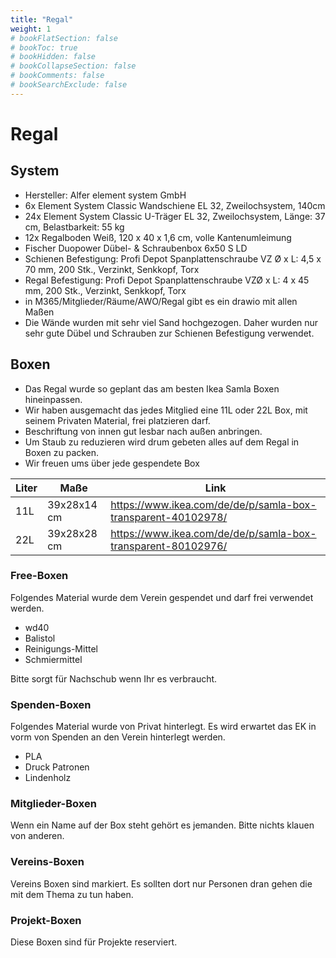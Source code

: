 ```yaml
---
title: "Regal"
weight: 1
# bookFlatSection: false
# bookToc: true
# bookHidden: false
# bookCollapseSection: false
# bookComments: false
# bookSearchExclude: false
---
```


# Regal

## System

- Hersteller: Alfer element system GmbH
- 6x Element System Classic Wandschiene EL 32, Zweilochsystem, 140cm
- 24x Element System Classic U-Träger EL 32, Zweilochsystem, Länge: 37 cm, Belastbarkeit: 55 kg
- 12x Regalboden Weiß, 120 x 40 x 1,6 cm, volle Kantenumleimung
- Fischer Duopower Dübel- & Schraubenbox 6x50 S LD
- Schienen Befestigung: Profi Depot Spanplattenschraube VZ Ø x L: 4,5 x 70 mm, 200 Stk., Verzinkt, Senkkopf, Torx
- Regal Befestigung: Profi Depot Spanplattenschraube VZØ x L: 4 x 45 mm, 200 Stk., Verzinkt, Senkkopf, Torx
- in M365/Mitglieder/Räume/AWO/Regal gibt es ein drawio mit allen Maßen
- Die Wände wurden mit sehr viel Sand hochgezogen. Daher wurden nur sehr gute Dübel und Schrauben zur Schienen Befestigung verwendet.

## Boxen

- Das Regal wurde so geplant das am besten Ikea Samla Boxen hineinpassen.
- Wir haben ausgemacht das jedes Mitglied eine 11L oder 22L Box, mit seinem Privaten Material, frei platzieren darf.
- Beschriftung von innen gut lesbar nach außen anbringen.
- Um Staub zu reduzieren wird drum gebeten alles auf dem Regal in Boxen zu packen.
- Wir freuen ums über jede gespendete Box

|Liter|Maße|Link|
|--|--|--|
|11L | 39x28x14 cm | https://www.ikea.com/de/de/p/samla-box-transparent-40102978/ |
|22L | 39x28x28 cm | https://www.ikea.com/de/de/p/samla-box-transparent-80102976/ |

### Free-Boxen

Folgendes Material wurde dem Verein gespendet und darf frei verwendet werden.

- wd40
- Balistol
- Reinigungs-Mittel
- Schmiermittel

Bitte sorgt für Nachschub wenn Ihr es verbraucht.

### Spenden-Boxen

Folgendes Material wurde von Privat hinterlegt. Es wird erwartet das EK in vorm von Spenden an den Verein hinterlegt werden.

- PLA
- Druck Patronen
- Lindenholz

### Mitglieder-Boxen

Wenn ein Name auf der Box steht gehört es jemanden. Bitte nichts klauen von anderen.

### Vereins-Boxen

Vereins Boxen sind markiert. Es sollten dort nur Personen dran gehen die mit dem Thema zu tun haben.

### Projekt-Boxen

Diese Boxen sind für Projekte reserviert.
